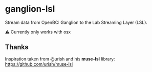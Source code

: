 # ganglion-lsl

Stream data from OpenBCI Ganglion to the Lab Streaming Layer (LSL).

⚠️ Currently only works with osx

## Thanks

Inspiration taken from @urish and his **muse-lsl** library: https://github.com/urish/muse-lsl